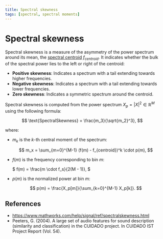 ```yaml
---
title: Spectral skewness
tags: [spectral, spectral moments]
---
```


# Spectral skewness

Spectral skewness is a measure of the asymmetry of the power spectrum around its mean, the [spectral centroid](../spectral-centroid/) $f_{centroid}$. It indicates whether the bulk of the spectral power lies to the left or right of the centroid:

- **Positive skewness**: Indicates a spectrum with a tail extending towards higher frequencies.
- **Negative skewness**: Indicates a spectrum with a tail extending towards lower frequencies.
- **Zero skewness**: Indicates a symmetric spectrum around the centroid.

Spectral skewness is computed from the power spectrum $X_p = |X|^2 \in \mathbb{R}^M$ using the following formula:

$$
\text{SpectralSkewness} = \frac{m_3}{\sqrt{m_2}^3},
$$

where:

- $m_k$ is the $k$-th central moment of the spectrum:

  $$
  m_x = \sum_{m=0}^{M-1} (f(m) - f_{centroid})^k \cdot p(m),
  $$

- $f(m)$ is the frequency corresponding to bin $m$:

  $
  f(m) = \frac{m \cdot f_s}{2(M - 1)},
  $

- $p(m)$ is the normalized power at bin $m$:

  $$
  p(m) = \frac{X_p[m]}{\sum_{k=0}^{M-1} X_p[k]}.
  $$

## References

- https://www.mathworks.com/help/signal/ref/spectralskewness.html
- Peeters, G. (2004). A large set of audio features for sound description (similarity and classification) in the CUIDADO project. In CUIDADO IST Project Report (Vol. 54).
